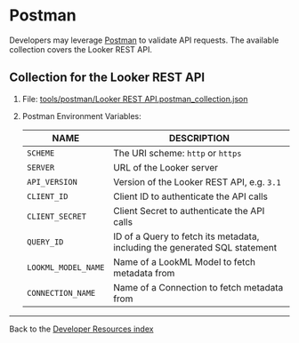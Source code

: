 # Postman

Developers may leverage [Postman](https://www.postman.com/) to validate API
requests. The available collection covers the Looker REST API.  

## Collection for the Looker REST API

1. File: [tools/postman/Looker REST API.postman_collection.json](../../tools/postman/Looker%20REST%20API.postman_collection.json)

1. Postman Environment Variables:

   | NAME                | DESCRIPTION                                                                |
   | ------------------- | -------------------------------------------------------------------------- |
   | `SCHEME`            | The URI scheme: `http` or `https`                                          |
   | `SERVER`            | URL of the Looker server                                                   |
   | `API_VERSION`       | Version of the Looker REST API, e.g. `3.1`                                 |
   | `CLIENT_ID`         | Client ID to authenticate the API calls                                    |
   | `CLIENT_SECRET`     | Client Secret to authenticate the API calls                                |
   | `QUERY_ID`          | ID of a Query to fetch its metadata, including the generated SQL statement |
   | `LOOKML_MODEL_NAME` | Name of a LookML Model to fetch metadata from                              |
   | `CONNECTION_NAME`   | Name of a Connection to fetch metadata from                                |

---

Back to the [Developer Resources index](..)
